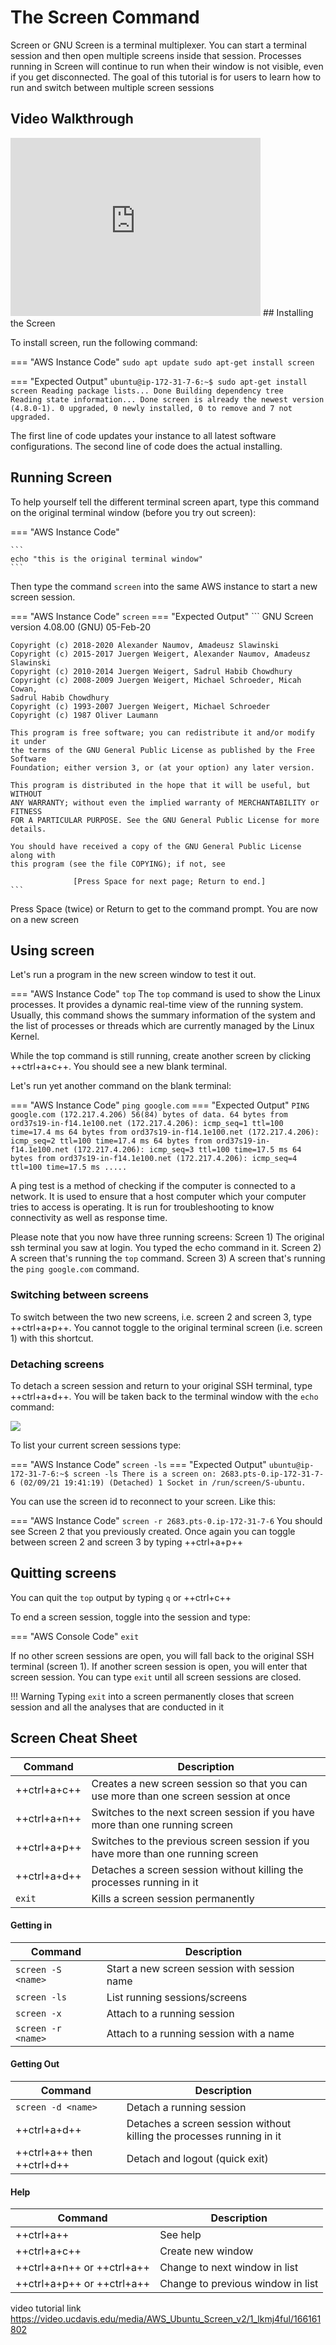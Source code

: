 # The Screen Command

Screen or GNU Screen is a terminal multiplexer. You can start a terminal session and then open multiple screens inside that session. Processes running in Screen will continue to run when their window is not visible, even if you get disconnected. The goal of this tutorial is for users to learn how to run and switch between multiple screen sessions

## Video Walkthrough
<iframe id="kaltura_player" src="https://cdnapisec.kaltura.com/p/1770401/sp/177040100/embedIframeJs/uiconf_id/29032722/partner_id/1770401?iframeembed=true&playerId=kaltura_player&entry_id=1_lkmj4ful&flashvars[mediaProtocol]=rtmp&amp;flashvars[streamerType]=rtmp&amp;flashvars[streamerUrl]=rtmp://www.kaltura.com:1935&amp;flashvars[rtmpFlavors]=1&amp;flashvars[localizationCode]=en&amp;flashvars[leadWithHTML5]=true&amp;flashvars[sideBarContainer.plugin]=true&amp;flashvars[sideBarContainer.position]=left&amp;flashvars[sideBarContainer.clickToClose]=true&amp;flashvars[chapters.plugin]=true&amp;flashvars[chapters.layout]=vertical&amp;flashvars[chapters.thumbnailRotator]=false&amp;flashvars[streamSelector.plugin]=true&amp;flashvars[EmbedPlayer.SpinnerTarget]=videoHolder&amp;flashvars[dualScreen.plugin]=true&amp;flashvars[Kaltura.addCrossoriginToIframe]=true&amp;&wid=1_w9g5trvw" width="400" height="285" allowfullscreen webkitallowfullscreen mozAllowFullScreen allow="autoplay *; fullscreen *; encrypted-media *" sandbox="allow-forms allow-same-origin allow-scripts allow-top-navigation allow-pointer-lock allow-popups allow-modals allow-orientation-lock allow-popups-to-escape-sandbox allow-presentation allow-top-navigation-by-user-activation" frameborder="0" title="Kaltura Player"></iframe>
## Installing the Screen

To install screen, run the following command:

=== "AWS Instance Code"
    ```
    sudo apt update
    sudo apt-get install screen
    ```

=== "Expected Output"
    ```
    ubuntu@ip-172-31-7-6:~$ sudo apt-get install screen
    Reading package lists... Done
    Building dependency tree       
    Reading state information... Done
    screen is already the newest version (4.8.0-1).
    0 upgraded, 0 newly installed, 0 to remove and 7 not upgraded.
    ```

The first line of code updates your instance to all latest software configurations. The second line of code does the actual installing.

## Running Screen

To help yourself tell the different terminal screen apart, type this command on the original terminal window (before you try out screen):

=== "AWS Instance Code"

    ```
    echo "this is the original terminal window"
    ```


Then type the command `screen` into the same AWS instance to start a new screen session.

=== "AWS Instance Code"
    ```
    screen
    ```
=== "Expected Output"
    ```
    GNU Screen version 4.08.00 (GNU) 05-Feb-20

    Copyright (c) 2018-2020 Alexander Naumov, Amadeusz Slawinski
    Copyright (c) 2015-2017 Juergen Weigert, Alexander Naumov, Amadeusz Slawinski
    Copyright (c) 2010-2014 Juergen Weigert, Sadrul Habib Chowdhury
    Copyright (c) 2008-2009 Juergen Weigert, Michael Schroeder, Micah Cowan,
    Sadrul Habib Chowdhury
    Copyright (c) 1993-2007 Juergen Weigert, Michael Schroeder
    Copyright (c) 1987 Oliver Laumann

    This program is free software; you can redistribute it and/or modify it under
    the terms of the GNU General Public License as published by the Free Software
    Foundation; either version 3, or (at your option) any later version.

    This program is distributed in the hope that it will be useful, but WITHOUT
    ANY WARRANTY; without even the implied warranty of MERCHANTABILITY or FITNESS
    FOR A PARTICULAR PURPOSE. See the GNU General Public License for more details.

    You should have received a copy of the GNU General Public License along with
    this program (see the file COPYING); if not, see

                  [Press Space for next page; Return to end.]
    ```
Press Space (twice) or Return to get to the command prompt. You are now on a new screen

## Using screen

Let's run a program in the new screen window to test it out.

=== "AWS Instance Code"
    ```
    top
    ```
The `top` command is used to show the Linux processes. It provides a dynamic real-time view of the running system. Usually, this command shows the summary information of the system and the list of processes or threads which are currently managed by the Linux Kernel.

While the top command is still running, create another screen by clicking ++ctrl+a+c++. You should see a new blank terminal.

Let's run yet another command on the blank terminal:

=== "AWS Instance Code"
    ```
    ping google.com
    ```
=== "Expected Output"
    ```
    PING google.com (172.217.4.206) 56(84) bytes of data.
    64 bytes from ord37s19-in-f14.1e100.net (172.217.4.206): icmp_seq=1 ttl=100 time=17.4 ms
    64 bytes from ord37s19-in-f14.1e100.net (172.217.4.206): icmp_seq=2 ttl=100 time=17.4 ms
    64 bytes from ord37s19-in-f14.1e100.net (172.217.4.206): icmp_seq=3 ttl=100 time=17.5 ms
    64 bytes from ord37s19-in-f14.1e100.net (172.217.4.206): icmp_seq=4 ttl=100 time=17.5 ms
    .....
    ```

A ping test is a method of checking if the computer is connected to a network. It is used to ensure that a host computer which your computer tries to access is operating. It is run for troubleshooting to know connectivity as well as response time.

Please note that you now have three running screens:
 Screen 1) The original ssh terminal you saw at login. You typed the echo command in it.
 Screen 2) A screen that's running the `top` command.
 Screen 3) A screen that's running the `ping google.com` command.

### Switching between screens

 To switch between the two new screens, i.e. screen 2 and screen 3, type ++ctrl+a+p++. You cannot toggle to the original terminal screen (i.e. screen 1) with this shortcut.

### Detaching screens

 To detach a screen session and return to your original SSH terminal, type ++ctrl+a+d++. You will be taken back to the terminal window with the `echo` command:

![](./images-aws/original_ssh_terminal.png)

To list your current screen sessions type:

=== "AWS Instance Code"
    ```
    screen -ls
    ```
=== "Expected Output"
    ```
    ubuntu@ip-172-31-7-6:~$ screen -ls
    There is a screen on:
	   2683.pts-0.ip-172-31-7-6	(02/09/21 19:41:19)	(Detached)
     1 Socket in /run/screen/S-ubuntu.
    ```

You can use the screen id to reconnect to your screen. Like this:

=== "AWS Instance Code"
    ```
    screen -r 2683.pts-0.ip-172-31-7-6
    ```
You should see Screen 2 that you previously created. Once again you can toggle between screen 2 and screen 3 by typing ++ctrl+a+p++


## Quitting screens

You can quit the `top` output by typing `q` or ++ctrl+c++

To end a screen session, toggle into the session and type:

=== "AWS Console Code"
    ```
    exit
    ```

If no other screen sessions are open, you will fall back to the original SSH terminal (screen 1). If another screen session is open, you will enter that screen session. You can type `exit` until all screen sessions are closed.

!!! Warning
    Typing `exit` into a screen permanently closes that screen session and all the analyses that are conducted in it



## Screen Cheat Sheet

 Command | Description
--------|---------
++ctrl+a+c++ | Creates a new screen session so that you can use more than one screen session at once
++ctrl+a+n++ | Switches to the next screen session if you have more than one running screen
++ctrl+a+p++ | Switches to the previous screen session if you have more than one running screen
++ctrl+a+d++ | Detaches a screen session without killing the processes running in it
`exit`| Kills a screen session permanently

#### Getting in
Command | Description
--------|---------
`screen -S <name>` | Start a new screen session with session name
`screen -ls` | List running sessions/screens
`screen -x` | Attach to a running session
`screen -r <name>` |Attach to a running session with a name

#### Getting Out
Command | Description
--------|---------
`screen -d <name>` | Detach a running session
++ctrl+a+d++ | Detaches a screen session without killing the processes running in it
++ctrl+a++ then ++ctrl+d++| Detach and logout (quick exit)

#### Help
Command | Description
--------|---------
++ctrl+a++ | See help
++ctrl+a+c++ | Create new window
++ctrl+a+n++ or ++ctrl+a++ <space> | Change to next window in list
++ctrl+a+p++ or ++ctrl+a++ <backspace> | Change to previous window in list

video tutorial link
https://video.ucdavis.edu/media/AWS_Ubuntu_Screen_v2/1_lkmj4ful/166161802
